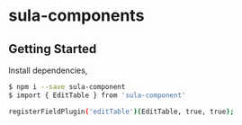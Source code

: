 # sula-components

## Getting Started

Install dependencies,

```bash
$ npm i --save sula-component
$ import { EditTable } from 'sula-component'

registerFieldPlugin('editTable')(EditTable, true, true);
```
